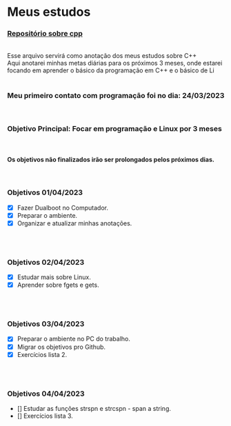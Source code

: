 # Meus estudos  

### **[Repositório sobre cpp](https://github.com/devgabe1/cpp)** <br>
<br>
Esse arquivo servirá como anotação dos meus estudos sobre C++ 
<br>
Aqui anotarei minhas metas diárias para os próximos 3 meses, onde estarei focando em aprender o básico da programação em C++ e o básico de Li
<br>
<br>

### **Meu primeiro contato com programação foi no dia: 24/03/2023**
<br>

### **Objetivo Principal: Focar em programação e Linux por 3 meses**
<br>

#### **Os objetivos não finalizados irão ser prolongados pelos próximos dias.** 
<br>

### Objetivos 01/04/2023
- [x] Fazer Dualboot no Computador. 
- [x] Preparar o ambiente.
- [x] Organizar e atualizar minhas anotações.
<br>
<br>

### Objetivos 02/04/2023
- [x] Estudar mais sobre Linux.
- [x] Aprender sobre fgets e gets.
<br>
<br>

### Objetivos 03/04/2023
- [x] Preparar o ambiente no PC do trabalho.
- [x] Migrar os objetivos pro Github.
- [x] Exercícios lista 2.
<br>
<br>

### Objetivos 04/04/2023
- [] Estudar as funções strspn e strcspn - span a string.
- [] Exercícios lista 3.
<br>
<br>



